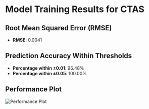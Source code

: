 # Model Training Results for CTAS

## Root Mean Squared Error (RMSE)
- **RMSE**: 0.0041

## Prediction Accuracy Within Thresholds
- **Percentage within ±0.01**: 96.48%
- **Percentage within ±0.05**: 100.00%

## Performance Plot
![Performance Plot](../imgs/CTAS.png)
